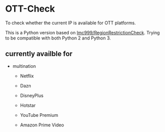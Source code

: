 # OTT-Check

To check whether the current IP is available for OTT platforms.

This is a Python version based on [lmc999/RegionRestrictionCheck](https://github.com/lmc999/RegionRestrictionCheck). Trying to be compatible with both Python 2 and Python 3.


## currently availble for

* multination

  * Netflix

  * Dazn

  * DisneyPlus

  * Hotstar

  * YouTube Premium

  * Amazon Prime Video
